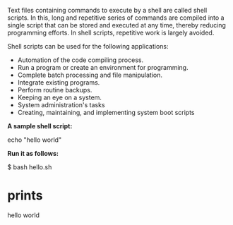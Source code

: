 Text files containing commands to execute by a shell are called shell scripts. In this, long and repetitive series of commands are compiled into a single script that can be stored and executed at any time, thereby reducing programming efforts. In shell scripts, repetitive work is largely avoided.

Shell scripts can be used for the following applications: 

- Automation of the code compiling process.
- Run a program or create an environment for programming.
- Complete batch processing and file manipulation.
- Integrate existing programs.
- Perform routine backups.
- Keeping an eye on a system.
- System administration's tasks
- Creating, maintaining, and implementing system boot scripts

**A sample shell script:**

echo "hello world"

**Run it as follows:**

$ bash hello.sh

# prints

hello world